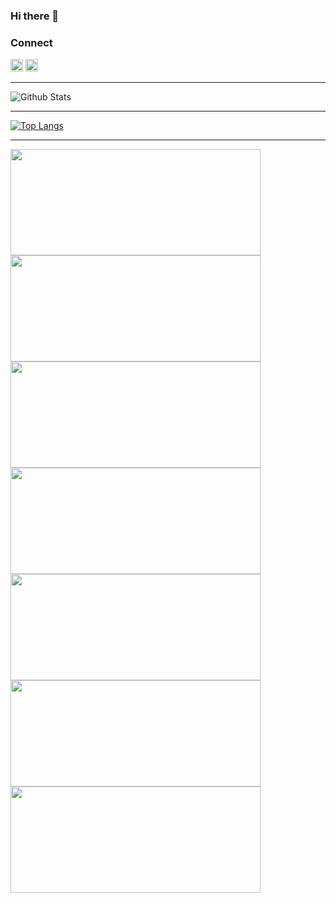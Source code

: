 ### Hi there 👋
### Connect 

<a href="https://www.linkedin.com/in/ajith-kumar-p-m-43aa42192/"><img src = "https://avatars3.githubusercontent.com/u/357098?s=200&v=4" width=20px height=20px></a>
<a href="https://www.instagram.com/ajith_k_p_m/"><img src = "https://avatars3.githubusercontent.com/u/549085?s=200&v=4" width=20px height=20px></a>

<!--
**AJITH-klepsydra/AJITH-klepsydra** is a ✨ _special_ ✨ repository because its `README.md` (this file) appears on your GitHub profile.

Here are some ideas to get you started:

- 🔭 I’m currently working on ...
- 🌱 I’m currently learning ...
- 👯 I’m looking to collaborate on ...
- 🤔 I’m looking for help with ...
- 💬 Ask me about ...
- 📫 How to reach me: ...
- 😄 Pronouns: ...
- ⚡ Fun fact: ...
-->

___

![Github Stats](https://github-readme-stats.vercel.app/api?username=AJITH-klepsydra&show_icons=true&include_all_commits=true&theme=radical&cache_seconds=86400)

___

[![Top Langs](https://github-readme-stats.vercel.app/api/top-langs/?username=AJITH-klepsydra&layout=compact&theme=radical&cache_seconds=86400)](https://github.com/AJITH-klepsydra)

___


<a href="https://github.com/niranjanneeru/Covid-19-Tracker">
  <img height=170px width=400px src="https://github-readme-stats.vercel.app/api/pin/?username=niranjanneeru&repo=Covid-19-Tracker&&theme=radical&cache_seconds=86400&show_icons=true" />
</a>


<a href="https://github.com/niranjanneeru/Anonymous-Android-App">
  <img height=170px width=400px src="https://github-readme-stats.vercel.app/api/pin/?username=niranjanneeru&repo=Anonymous-Android-App&&theme=radical&cache_seconds=86400&show_icons=true" />
</a>


<a href="https://github.com/niranjanneeru/Vaistas">
  <img height=170px width=400px src="https://github-readme-stats.vercel.app/api/pin/?username=niranjanneeru&repo=Vaistas&&theme=radical&cache_seconds=86400&show_icons=true" />
</a>


<a href="https://github.com/niranjanneeru/ANES">
  <img height=170px width=400px src="https://github-readme-stats.vercel.app/api/pin/?username=niranjanneeru&repo=ANES&&theme=radical&cache_seconds=86400&show_icons=true" />
</a>

<a href="https://github.com/niranjanneeru/Music-Machine">
  <img height=170px width=400px src="https://github-readme-stats.vercel.app/api/pin/?username=niranjanneeru&repo=Music-Machine&&theme=radical&cache_seconds=86400&show_icons=true" />
</a>

<a href="https://github.com/niranjanneeru/YT-API-Comment-Name">
  <img height=170px width=400px src="https://github-readme-stats.vercel.app/api/pin/?username=niranjanneeru&repo=YT-API-Comment-Name&&theme=radical&cache_seconds=86400&show_icons=true" />
</a>


<a href="https://github.com/niranjanneeru/VisCoT">
  <img height=170px width=400px src="https://github-readme-stats.vercel.app/api/pin/?username=niranjanneeru&repo=VisCoT&&theme=radical&cache_seconds=86400&show_icons=true" />
</a>
